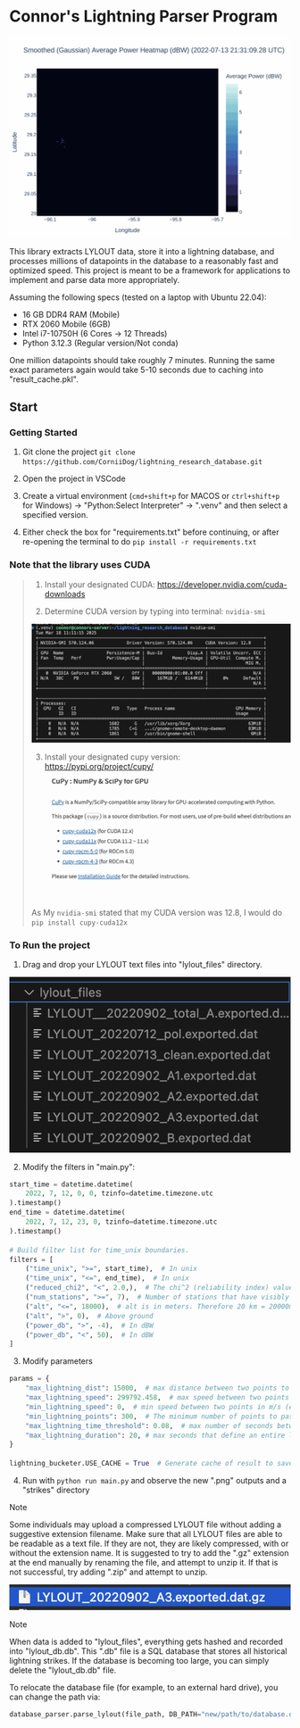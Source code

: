 # Connor's Lightning Parser Program

![most_pts](export/most_pts.gif)

This library extracts LYLOUT data, store it into a lightning database, and processes millions of datapoints in the database to a reasonably fast and optimized speed. This project is meant to be a framework for applications to implement and parse data more appropriately.

Assuming the following specs (tested on a laptop with Ubuntu 22.04):
 - 16 GB DDR4 RAM (Mobile)
 - RTX 2060 Mobile (6GB)
 - Intel i7-10750H (6 Cores -> 12 Threads)
 - Python 3.12.3 (Regular version/Not conda)

One million datapoints should take roughly 7 minutes. Running the same exact parameters again would take 5-10 seconds due to caching into "result_cache.pkl".

## Start

### Getting Started

1. Git clone the project
`git clone https://github.com/CorniiDog/lightning_research_database.git`

2. Open the project in VSCode

3. Create a virtual environment (`cmd+shift+p` for MACOS or `ctrl+shift+p` for Windows) -> "Python:Select Interpreter" -> ".venv" and then select a specified version.

4. Either check the box for "requirements.txt" before continuing, or after re-opening the terminal to do `pip install -r requirements.txt`

### Note that the library uses CUDA

>1. Install your designated CUDA: https://developer.nvidia.com/cuda-downloads
>
>2. Determine CUDA version by typing into terminal: `nvidia-smi`
>
>![smi](.img/smi-screenshot.png)
>
>3. Install your designated cupy version: https://pypi.org/project/cupy/
>
>![cupy](.img/cupy_versions.png)
>
> As My `nvidia-smi` stated that my CUDA version was 12.8, I would do `pip install cupy-cuda12x`

### To Run the project

1. Drag and drop your LYLOUT text files into "lylout_files" directory.

![lylout](.img/lylout_files.png)

2. Modify the filters in "main.py":
```py
start_time = datetime.datetime(
    2022, 7, 12, 0, 0, tzinfo=datetime.timezone.utc
).timestamp()
end_time = datetime.datetime(
    2022, 7, 12, 23, 0, tzinfo=datetime.timezone.utc
).timestamp()

# Build filter list for time_unix boundaries.
filters = [
    ("time_unix", ">=", start_time),  # In unix
    ("time_unix", "<=", end_time),  # In unix
    ("reduced_chi2", "<", 2.0,),  # The chi^2 (reliability index) value to accept the data
    ("num_stations", ">=", 7),  # Number of stations that have visibly seen the strike
    ("alt", "<=", 18000),  # alt is in meters. Therefore 20 km = 20000m
    ("alt", ">", 0),  # Above ground
    ("power_db", ">", -4),  # In dBW
    ("power_db", "<", 50),  # In dBW
]
```

3. Modify parameters
```py
params = {
    "max_lightning_dist": 15000,  # max distance between two points to determine it being involved in the same strike
    "max_lightning_speed": 299792.458,  # max speed between two points in m/s (essentially dx/dt)
    "min_lightning_speed": 0,  # min speed between two points in m/s (essentially dx/dt)
    "min_lightning_points": 300,  # The minimum number of points to pass the system as a "lightning strike"
    "max_lightning_time_threshold": 0.08,  # max number of seconds between points 
    "max_lightning_duration": 20, # max seconds that define an entire lightning strike. This is essentially a "time window" for all of the points to fill the region that determines a "lightning strike"
}

lightning_bucketer.USE_CACHE = True  # Generate cache of result to save time for future identical (one-to-one exact) requests
```

4. Run with `python run main.py` and observe the new ".png" outputs and a "strikes" directory

> [!NOTE]
> Some individuals may upload a compressed LYLOUT file without adding a suggestive extension filename. Make sure that all LYLOUT files are able to be readable as a text file. If they are not, they are likely compressed, with or without the extension name. It is suggested to try to add the ".gz" extension at the end manually by renaming the file, and attempt to unzip it. If that is not successful, try adding ".zip" and attempt to unzip.
>
>![gz_example](.img/gz_example.png)

> [!NOTE]
> When data is added to "lylout_files", everything gets hashed and recorded into "lylout_db.db". This ".db" file is a SQL database that stores all historical lightning strikes. If the database is becoming too large, you can simply delete the "lylout_db.db" file.
>
> To relocate the database file (for example, to an external hard drive), you can change the path via:
>
> ```py
> database_parser.parse_lylout(file_path, DB_PATH="new/path/to/database.db")
> ```

